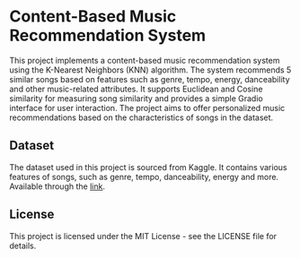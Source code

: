 # Content-Based Music Recommendation System
This project implements a content-based music recommendation system using the K-Nearest Neighbors (KNN) algorithm. The system recommends 5 similar songs based on features such as genre, tempo, energy, danceability and other music-related attributes. It supports Euclidean and Cosine similarity for measuring song similarity and provides a simple Gradio interface for user interaction. The project aims to offer personalized music recommendations based on the characteristics of songs in the dataset.

## Dataset
The dataset used in this project is sourced from Kaggle. It contains various features of songs, such as genre, tempo, danceability, energy and more. Available through the <a href="https://www.kaggle.com/datasets/joebeachcapital/30000-spotify-songs?select=spotify_songs.csv">link</a>. 

## License
This project is licensed under the MIT License - see the LICENSE file for details.

